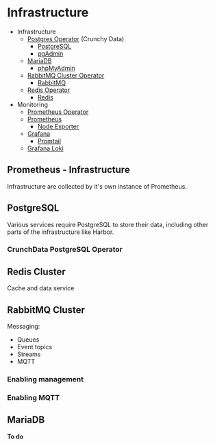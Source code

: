# Infrastructure

* Infrastructure
    * [Postgres Operator](https://github.com/CrunchyData/postgres-operator) (Crunchy Data)
        * [PostgreSQL](https://www.postgresql.org/)
        * [pgAdmin](https://www.pgadmin.org/)
    * [MariaDB](https://mariadb.org/)
        * [phpMyAdmin](https://www.phpmyadmin.net/)
    * [RabbitMQ Cluster Operator](https://www.rabbitmq.com/kubernetes/operator/operator-overview.html)
        * [RabbitMQ](https://www.rabbitmq.com/)
    * [Redis Operator](https://docs.redis.com/latest/kubernetes/architecture/operator/)
        * [Redis](https://docs.redis.com/latest/)
* Monitoring
    * [Prometheus Operator](https://prometheus-operator.dev/)
    * [Prometheus](https://prometheus.io/)
        * [Node Exporter](https://github.com/prometheus/node_exporter)
    * [Grafana](https://grafana.com/grafana/)
        * [Promtail](https://grafana.com/docs/loki/latest/clients/promtail/)
    * [Grafana Loki](https://grafana.com/oss/loki/)

## Prometheus - Infrastructure

Infrastructure are collected by it's own instance of Prometheus.

## PostgreSQL

Various services require PostgreSQL to store their data, including other parts of the infrastructure like Harbor. 

### CrunchData PostgreSQL Operator

## Redis Cluster

Cache and data service

## RabbitMQ Cluster

Messaging:
* Queues
* Event topics
* Streams
* MQTT

### Enabling management

### Enabling MQTT

## MariaDB

**To do**
